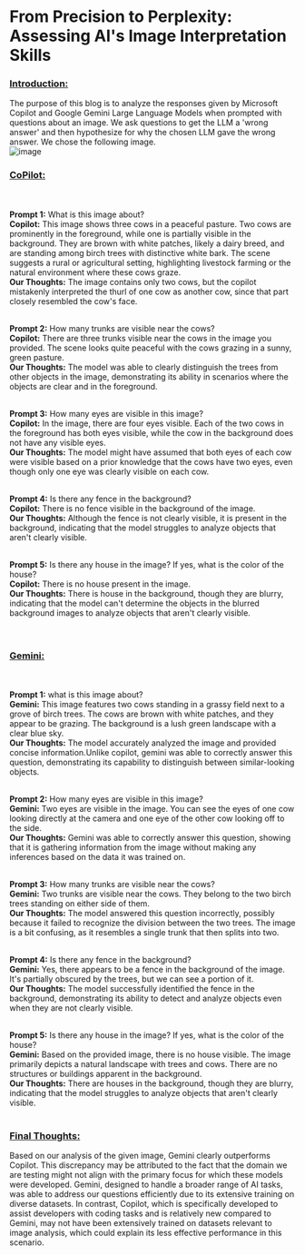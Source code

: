# From Precision to Perplexity: Assessing AI's Image Interpretation Skills</br>

### <ins>Introduction:</ins></br>
The purpose of this blog is to analyze the responses given by Microsoft Copilot and Google Gemini Large Language Models when prompted with questions about an image. We ask questions to get the LLM a 'wrong answer' and then hypothesize for why the chosen LLM gave the wrong answer.
We chose the following image.</br>
![image](https://github.com/user-attachments/assets/a6c9e41c-f803-43e3-83ff-f3a6f5458ce7)
</br>
<!--We have provided the above image to both google Gemini and Microsoft copilot and we asked few questions about the image. Though we got accurate answers, there were few incorrect answers given by both LLMs.</br>-->
### <ins>CoPilot:</ins>
</br></br>
<b>Prompt 1:</b> What is this image about?</br> <b>Copilot:</b> This image shows three cows in a peaceful pasture. Two cows are prominently in the foreground, while one is partially visible in the background. They are brown with white patches, likely a dairy breed, and are standing among birch trees with distinctive white bark. The scene suggests a rural or agricultural setting, highlighting livestock farming or the natural environment where these cows graze. </br>
<b>Our Thoughts:</b> The image contains only two cows, but the copilot mistakenly interpreted the thurl of one cow as another cow, since that part closely resembled the cow's face.</br></br>

<b>Prompt 2:</b> How many trunks are visible near the cows?</br> <b>Copilot:</b> There are three trunks visible near the cows in the image you provided. The scene looks quite peaceful with the cows grazing in a sunny, green pasture.</br> <b>Our Thoughts:</b> The model was able to clearly distinguish the trees from other objects in the image, demonstrating its ability in scenarios where the objects are clear and in the foreground.</br></br>

<b>Prompt 3:</b> How many eyes are visible in this image?</br> <b>Copilot:</b> In the image, there are four eyes visible. Each of the two cows in the foreground has both eyes visible, while the cow in the background does not have any visible eyes.</br> <b>Our Thoughts:</b> The model might have assumed that both eyes of each cow were visible based on a prior knowledge that the cows have two eyes, even though only one eye was clearly visible on each cow.</br></br>

<b>Prompt 4:</b> Is there any fence in the background?</br>
<b>Copilot:</b> There is no fence visible in the background of the image.</br>
<b>Our Thoughts:</b> Although the fence is not clearly visible, it is present in the background, indicating that the model struggles to analyze objects that aren't clearly visible.</br></br>

<b>Prompt 5:</b> Is there any house in the image? If yes, what is the color of the house?</br>
<b>Copilot:</b> There is no house present in the image.</br>
<b>Our Thoughts:</b> There is house in the background, though they are blurry, indicating that the model can't determine the objects in the blurred background images to analyze objects that aren't clearly visible.</br>
</br></br>
### <ins>Gemini:</ins>
</br></br>
<b>Prompt 1:</b> what is this image about?</br>
<b>Gemini:</b> This image features two cows standing in a grassy field next to a grove of birch trees. The cows are brown with white patches, and they appear to be grazing. The background is a lush green landscape with a clear blue sky.</br>
<b>Our Thoughts:</b> The model accurately analyzed the image and provided concise information.Unlike copilot, gemini was able to correctly answer this question, demonstrating its capability to distinguish between similar-looking objects.</br></br>

<b>Prompt 2:</b> How many eyes are visible in this image?</br>
<b>Gemini:</b> Two eyes are visible in the image. You can see the eyes of one cow looking directly at the camera and one eye of the other cow looking off to the side.</br>
<b>Our Thoughts:</b>  Gemini was able to correctly answer this question, showing that it is gathering information from the image without making any inferences based on the data it was trained on.</br></br>

<b>Prompt 3:</b> How many trunks are visible near the cows?</br>
<b>Gemini:</b> Two trunks are visible near the cows. They belong to the two birch trees standing on either side of them.</br>
<b>Our Thoughts:</b> The model answered this question incorrectly, possibly because it failed to recognize the division between the two trees. The image is a bit confusing, as it resembles a single trunk that then splits into two.</br></br>

<b>Prompt 4:</b> Is there any fence in the background?</br>
<b>Gemini:</b> Yes, there appears to be a fence in the background of the image. It's partially obscured by the trees, but we can see a portion of it.</br>
<b>Our Thoughts:</b> The model successfully identified the fence in the background, demonstrating its ability to detect and analyze objects even when they are not clearly visible.</br></br>

<b>Prompt 5:</b> Is there any house in the image? If yes, what is the color of the house?</br>
<b>Gemini:</b> Based on the provided image, there is no house visible. The image primarily depicts a natural landscape with trees and cows. There are no structures or buildings apparent in the background.</br>
<b>Our Thoughts:</b> There are houses in the background, though they are blurry, indicating that the model struggles to analyze objects that aren't clearly visible.</br></br>

### <b> <ins>Final Thoughts:</ins></b></br> 
Based on our analysis of the given image, Gemini clearly outperforms Copilot. This discrepancy may be attributed to the fact that the domain we are testing might not align with the primary focus for which these models were developed. Gemini, designed to handle a broader range of AI tasks, was able to address our questions efficiently due to its extensive training on diverse datasets. In contrast, Copilot, which is specifically developed to assist developers with coding tasks and is relatively new compared to Gemini, may not have been extensively trained on datasets relevant to image analysis, which could explain its less effective performance in this scenario.</br>






